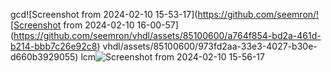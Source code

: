 gcd![Screenshot from 2024-02-10 15-53-17](https://github.com/seemron/![Screenshot from 2024-02-10 16-00-57](https://github.com/seemron/vhdl/assets/85100600/a764f854-bd2a-461d-b214-bbb7c26e92c8)
vhdl/assets/85100600/973fd2aa-33e3-4027-b30e-d660b3929055)
lcm![Screenshot from 2024-02-10 15-56-17](https://github.com/seemron/vhdl/assets/85100600/421ad367-e528-4471-980b-6097a0132361)

